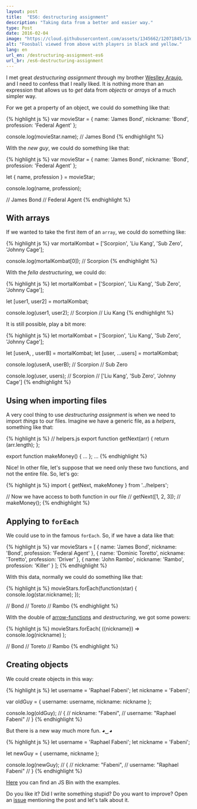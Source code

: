 ```yaml
---
layout: post
title:  "ES6: destructuring assignment"
description: "Taking data from a better and easier way."
type: Post
date: 2016-02-04
image: "https://cloud.githubusercontent.com/assets/1345662/12071845/13d407d4-b0a9-11e5-8a14-95a3bac85cf1.jpg"
alt: "Foosball viewed from above with players in black and yellow."
lang: en
url_en: /destructuring-assignment-es6
url_br: /es6-destructuring-assignment
---
```


I met great *destructuring assignment* through my brother [Weslley Araujo](https://twitter.com/_weslleyaraujo), and I need to confess that I really liked. It is nothing more than an expression that allows us to *get* data from *objects* or *arrays* of a much simpler way.

For we get a property of an object, we could do something like that:

{% highlight js %}
var movieStar = {
  name: 'James Bond',
  nickname: 'Bond',
  profession: 'Federal Agent'
};

console.log(movieStar.name);
// James Bond
{% endhighlight %}

With the *new guy*, we could do something like that:

{% highlight js %}
var movieStar = {
  name: 'James Bond',
  nickname: 'Bond',
  profession: 'Federal Agent'
};

let { name, profession } = movieStar;

console.log(name, profession);

// James Bond
// Federal Agent
{% endhighlight %}

##  With arrays

If we wanted to take the first item of an `array`, we could do something like:

{% highlight js %}
var mortalKombat = ['Scorpion', 'Liu Kang', 'Sub Zero', 'Johnny Cage'];

console.log(mortalKombat[0]);
// Scorpion
{% endhighlight %}

With the *fella* *destructuring*, we could do:

{% highlight js %}
let mortalKombat = ['Scorpion', 'Liu Kang', 'Sub Zero', 'Johnny Cage'];

let [user1, user2] = mortalKombat;

console.log(user1, user2);
// Scorpion
// Liu Kang
{% endhighlight %}

It is still possible, play a bit more:

{% highlight js %}
let mortalKombat = ['Scorpion', 'Liu Kang', 'Sub Zero', 'Johnny Cage'];

let [userA, , userB] = mortalKombat;
let [user, ...users] = mortalKombat;

console.log(userA, userB);
// Scorpion
// Sub Zero

console.log(user, users);
// Scorpion
// ['Liu Kang', 'Sub Zero', 'Johnny Cage']
{% endhighlight %}

## Using when importing files

A very cool thing to use *destructuring assignment* is when we need to import *things* to our files. Imagine we have a generic file, as a *helpers*, something like that:

{% highlight js %}
// helpers.js
export function getNext(arr) {
  return (arr.length);
};

export function makeMoney() {
  ...
};
...
{% endhighlight %}

Nice! In other file, let's suppose that we need only these two functions, and not the entire file. So, let's go:

{% highlight js %}
import { getNext, makeMoney } from '../helpers';

// Now we have access to both function in our file
// getNext([1, 2, 3]);
// makeMoney();
{% endhighlight %}

## Applying to `forEach`

We could use to in the famous `forEach`. So, if we have a data like that:

{% highlight js %}
var movieStars = [
  {
    name: 'James Bond',
    nickname: 'Bond',
    profession: 'Federal Agent'
  },
  {
    name: 'Dominic Toretto',
    nickname: 'Toretto',
    profession: 'Driver'
  },
  {
    name: 'John Rambo',
    nickname: 'Rambo',
    profession: 'Killer'
  }
];
{% endhighlight %}

With this data, normally we could do something like that:

{% highlight js %}
movieStars.forEach(function(star) {
  console.log(star.nickname);
});

// Bond
// Toreto
// Rambo
{% endhighlight %}

With the double of [arrow-functions](/es6-arrow-functions) and *destructuring*, we got some powers:

{% highlight js %}
movieStars.forEach( ({nickname}) => console.log(nickname) );

// Bond
// Toreto
// Rambo
{% endhighlight %}

## Creating objects

We could create objects in this way:

{% highlight js %}
let username = 'Raphael Fabeni';
let nickname = 'Fabeni';

var oldGuy =  {
  username: username,
  nickname: nickname
};

console.log(oldGuy);
// {
//   nickname: "Fabeni",
//   username: "Raphael Fabeni"
// }
{% endhighlight %}

But there is a new way much more fun. *◕‿◕*

{% highlight js %}
let username = 'Raphael Fabeni';
let nickname = 'Fabeni';

let newGuy = { username, nickname };

console.log(newGuy);
// {
//   nickname: "Fabeni",
//   username: "Raphael Fabeni"
// }
{% endhighlight %}

[Here](http://jsbin.com/qejoyo/edit?js,console) you can find an JS Bin with the examples.

Do you like it? Did I write something stupid? Do you want to improve? Open an [issue](https://github.com/raphaelfabeni/raphaelfabeni.github.io/issues) mentioning the post and let's talk about it.
